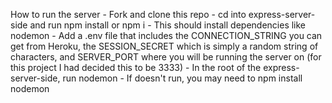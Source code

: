 How to run the server - Fork and clone this repo - cd into express-server-side and run npm install or npm i - This should install dependencies like nodemon - Add a .env file that includes the CONNECTION_STRING you can get from Heroku, the SESSION_SECRET which is simply a random string of characters, and SERVER_PORT where you will be running the server on (for this project I had decided this to be 3333) - In the root of the express-server-side, run nodemon - If doesn't run, you may need to npm install nodemon
